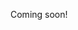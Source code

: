 Coming soon!

<!--

- [ ] competetive first-person shooter with weird geometry and mind-bending optical illusion stuff and portals n shit

-->
